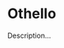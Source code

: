 <!-- ======================================================================
--- Search engine
title:          Othello
keywords:       Othello, Shakespeare, tragedy
description:    Othello by William Shakespeare.
--- Menu system
order:          70
text:           Othello
hidden:         false
umbel:          false
--- Page properties
id:             
document:       
layout:         layout-2-left
$-left:         play-list
======================================================================= -->

# Othello

Description...
